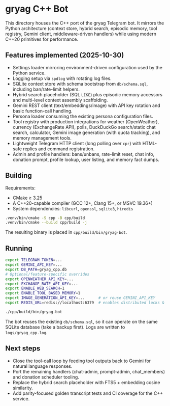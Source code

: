 # gryag C++ Bot

This directory houses the C++ port of the gryag Telegram bot. It mirrors the Python architecture (context store, hybrid search, episodic memory, tool registry, Gemini client, middleware-driven handlers) while using modern C++20 primitives for performance.

## Features implemented (2025-10-30)

- Settings loader mirroring environment-driven configuration used by the Python service.
- Logging setup via `spdlog` with rotating log files.
- SQLite context store with schema bootstrap from `db/schema.sql`, including ban/rate-limit helpers.
- Hybrid search placeholder (SQL `LIKE`) plus episodic memory accessors and multi-level context assembly scaffolding.
- Gemini REST client (text/embeddings/image) with API key rotation and basic function-call handling.
- Persona loader consuming the existing persona configuration files.
- Tool registry with production integrations for weather (OpenWeather), currency (ExchangeRate API), polls, DuckDuckGo search/static chat search, calculator, Gemini image generation (with quota tracking), and memory management tools.
- Lightweight Telegram HTTP client (long polling over `cpr`) with HTML-safe replies and command registration.
- Admin and profile handlers: bans/unbans, rate-limit reset, chat info, donation prompt, profile lookup, user listing, and memory fact dumps.

## Building

Requirements:

- CMake ≥ 3.25
- A C++20-capable compiler (GCC 12+, Clang 15+, or MSVC 19.36+)
- System dependencies: `libcurl`, `openssl`, `sqlite3`, `hiredis`

```bash
.venv/bin/cmake -S cpp -B cpp/build
.venv/bin/cmake --build cpp/build -j
```

The resulting binary is placed in `cpp/build/bin/gryag-bot`.

## Running

```bash
export TELEGRAM_TOKEN=...
export GEMINI_API_KEY=...
export DB_PATH=gryag_cpp.db
# Optional/feature-specific overrides
export OPENWEATHER_API_KEY=...
export EXCHANGE_RATE_API_KEY=...
export ENABLE_WEB_SEARCH=1
export ENABLE_TOOL_BASED_MEMORY=1
export IMAGE_GENERATION_API_KEY=...      # or reuse GEMINI_API_KEY
export REDIS_URL=redis://localhost:6379  # enables distributed locks & rate limits

./cpp/build/bin/gryag-bot
```

The bot reuses the existing `db/schema.sql`, so it can operate on the same SQLite database (take a backup first). Logs are written to `logs/gryag_cpp.log`.

## Next steps

- Close the tool-call loop by feeding tool outputs back to Gemini for natural language responses.
- Port the remaining handlers (chat-admin, prompt-admin, chat_members) and donation scheduler tooling.
- Replace the hybrid search placeholder with FTS5 + embedding cosine similarity.
- Add parity-focused golden transcript tests and CI coverage for the C++ service.

